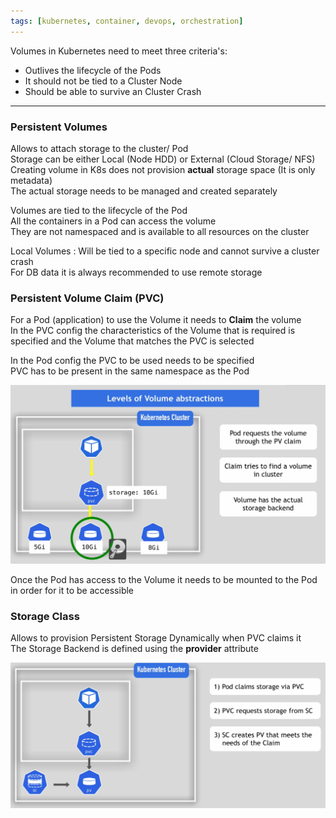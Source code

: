 ```yaml
---
tags: [kubernetes, container, devops, orchestration]
---
```


Volumes in Kubernetes need to meet three criteria's:

* Outlives the lifecycle of the Pods
* It should not be tied to a Cluster Node
* Should be able to survive an Cluster Crash

---

### Persistent Volumes

Allows to attach storage to the cluster/ Pod  
Storage can be either Local (Node HDD) or External (Cloud Storage/ NFS)  
Creating volume in K8s does not provision **actual** storage space (It is only metadata)  
The actual storage needs to be managed and created separately

Volumes are tied to the lifecycle of the Pod  
All the containers in a Pod can access the volume  
They are not namespaced and is available to all resources on the cluster

Local Volumes : Will be tied to a specific node and cannot survive a cluster crash  
For DB data it is always recommended to use remote storage

### Persistent Volume Claim (PVC)

For a Pod (application) to use the Volume it needs to **Claim** the volume  
In the PVC config the characteristics of the Volume that is required is specified and the Volume that matches the PVC is selected

In the Pod config the PVC to be used needs to be specified  
PVC has to be present in the same namespace as the Pod

![Kubernetes Volume Abstractions|550](../images/kubernetes-volume-abstractions.png)

Once the Pod has access to the Volume it needs to be mounted to the Pod in order for it to be accessible

### Storage Class

Allows to provision Persistent Storage Dynamically when PVC claims it  
The Storage Backend is defined using the **provider** attribute

![Kubernetes Storage Class|550](../images/kubernetes-storage-class.png)
